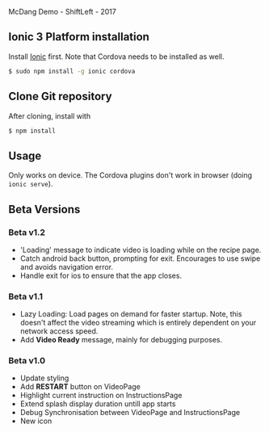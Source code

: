 McDang Demo - ShiftLeft - 2017

## Ionic 3 Platform installation

Install [Ionic](http://ionicframework.com/docs/) first. Note that Cordova needs to be installed as well. 
```bash
$ sudo npm install -g ionic cordova
```

## Clone Git repository 

After cloning, install with
```bash
$ npm install
```

## Usage
Only works on device. The Cordova plugins don't work in browser 
(doing `ionic serve`).

## Beta Versions
### Beta v1.2</h4>
* 'Loading' message to indicate video is loading while on the recipe page.
* Catch android back button, prompting for exit. Encourages to use swipe and avoids navigation error.
* Handle exit for ios to ensure that the app closes.

### Beta v1.1
* Lazy Loading: Load pages on demand for faster startup. Note, this doesn't affect the video streaming which is entirely
      dependent on your network access speed.
* Add __Video Ready__ message, mainly for debugging purposes.

### Beta v1.0
* Update styling
* Add __RESTART__ button on VideoPage
* Highlight current instruction on InstructionsPage
* Extend splash display duration untill app starts
* Debug Synchronisation between VideoPage and InstructionsPage
* New icon

 

